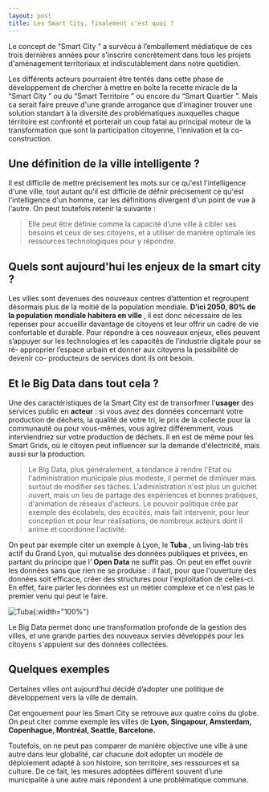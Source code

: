 ```yaml
---
layout: post
title: Les Smart City, finalement c'est quoi ?
---
```


Le concept de &ldquo;Smart City	&rdquo; a survécu à l&rsquo;emballement médiatique de ces trois dernières années pour s'inscrire concrètement dans tous les projets d'aménagement territoriaux
et indiscutablement dans notre quotidien. 

Les différents acteurs pourraient être tentés dans cette phase de développement de chercher à mettre en boîte la recette miracle de la &ldquo;Smart City	&rdquo; 
ou du &ldquo;Smart Territoire	&rdquo;
ou encore du &ldquo;Smart Quartier &rdquo;. Mais ca serait faire preuve d'une grande arrogance que d'imaginer trouver 
une solution standart à la diversité des problématiques auxquelles chaque térritoire est confronté et porterait un coup
fatal au principal moteur de la transformation que sont la participation citoyenne, l'innivation et la co-construction. 

## Une définition de la ville intelligente ?

Il est difficile de mettre précisement les mots sur ce qu'est l'intelligence d'une ville, tout autant 
qu'il est difficile de défnir précisement ce qu'est l'intelligence d'un homme, car les définitions divergent
d'un point de vue à l'autre. On peut toutefois retenir la suivante : 

> Elle peut être définie comme la capacité d’une ville à cibler ses besoins et ceux de ses citoyens, et à utiliser de manière optimale les ressources technologiques pour y répondre.

## Quels sont aujourd'hui les enjeux de la smart city ?

Les villes sont devenues des nouveaux centres d’attention et regroupent désormais plus de la moitié de la population mondiale. <strong> D’ici 2050, 80% de la population mondiale habitera en ville </strong>, il est donc nécessaire de les repenser pour accueillir davantage de citoyens et leur offrir un cadre de vie confortable et durable.
Pour répondre à ces nouveaux enjeux, elles peuvent s’appuyer sur les technologies et les capacités de l’industrie digitale pour se ré- approprier l’espace urbain et donner aux citoyens la possibilité de devenir co- producteurs de services dont ils ont besoin.

## Et le Big Data dans tout cela ?

Une des caractéristiques de la Smart City est de transorfmer l'<strong>usager</strong> des services public en <strong>acteur</strong> :
si vous avez des données concernant votre production de déchets, la qualité de votre tri, le prix de la collecte pour la 
communauté ou pour vous-mêmes, vous agirez différemment, vous interviendriez sur votre production de déchets. Il en est de même pour les Smart Grids, où le citoyen peut influencer sur la demande d'électricité, mais aussi sur la production. 

> Le Big Data, plus généralement, a tendance à rendre l'Etat ou l'administration municipale plus modeste, il permet
de diminuer mais surtout de modifier ses tâches. L'administration n'est plus un guichet ouvert, mais un lieu de partage 
des expériences et bonnes pratiques, d'animation de réseaux d'acteurs. Le pouvoir politique crée par exemple des écolabels,
des écocités, mais fait intervenir, pour leur conception et pour leur réalisations, de nombreux acteurs dont il anime et
coordonne l'activité. 

On peut par exemple citer un exemple à Lyon, le <strong> Tuba </strong>, un living-lab très actif du Grand
Lyon, qui mutualise des données publiques et privées, en partant du principe que l'<strong> Open Data</strong> ne
suffit pas. On peut en effet ouvrir les données sans que rien ne se produise : il faut, pour que l'ouverture des données
soit efficace, créer des structures pour l'exploitation de celles-ci. En effet, faire parler les données est un métier 
complexe et ce n'est pas le premier venu qui peut le faire.

![Tuba](/lanyon/Images/tuba.jpg/){:width="100%"}

Le Big Data permet donc une transformation profonde de la gestion des villes, et une grande parties des nouveaux servies
développés pour les citoyens s'appuient sur des données collectées. 

## Quelques exemples 

Certaines villes ont aujourd‘hui décidé d’adopter une politique de développement vers la ville de demain.

Cet engouement pour les Smart City se retrouve aux quatre coins du globe. On peut citer comme exemple les villes de  <strong> Lyon, Singapour, Amsterdam, Copenhague, Montréal, Seattle, Barcelone.</strong>

Toutefois, on ne peut pas comparer de manière objective une ville à une autre dans leur globalité, car chacune doit adopter un modèle de déploiement adapté à son histoire, son territoire, ses ressources et sa culture.
De ce fait, les mesures adoptées différent souvent d’une municipalité à une autre mais répondent à une problématique commune.
